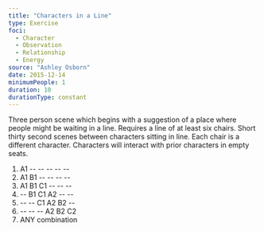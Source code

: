 ```yaml
---
title: "Characters in a Line"
type: Exercise
foci:
  - Character
  - Observation
  - Relationship
  - Energy
source: "Ashley Osborn"
date: 2015-12-14
minimumPeople: 1
duration: 10
durationType: constant
---
```

Three person scene which begins with a suggestion of a place where people might be waiting in a line.
Requires a line of at least six chairs.
Short thirty second scenes between characters sitting in line.
Each chair is a different character.
Characters will interact with prior characters in empty seats.

1. A1 -- -- -- -- --
2. A1 B1 -- -- -- --
3. A1 B1 C1 -- -- --
4. -- B1 C1 A2 -- --
5. -- -- C1 A2 B2 --
6. -- -- -- A2 B2 C2
7. ANY combination
